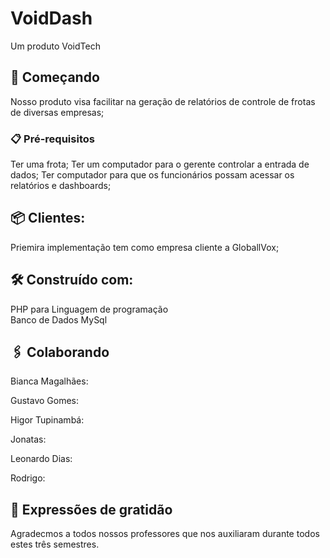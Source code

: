 # VoidDash

Um produto VoidTech

## 🚀 Começando

Nosso produto visa facilitar na geração de relatórios de controle de frotas de diversas empresas;

### 📋 Pré-requisitos

Ter uma frota;
Ter um computador para o gerente controlar a entrada de dados;
Ter computador para que os funcionários possam acessar os relatórios e dashboards;


## 📦 Clientes:

Priemira implementação tem como empresa cliente a GloballVox;

## 🛠️ Construído com:

<link align="center" height="30" width="40" alt="logoPHP" rel="stylesheet" href="https://cdn.jsdelivr.net/gh/devicons/devicon@v2.15.1/devicon.min.css"> PHP para Linguagem de programação <br>

<link align="center" height="30" width="40" alt="logoMySql" rel="stylesheet" href="https://cdn.jsdelivr.net/gh/devicons/devicon@v2.15.1/devicon.min.css"> Banco de Dados MySql <br>


## 🖇️ Colaborando

Bianca Magalhães: <a href="https://github.com/GustavoGomesDaSilva/VoidDash" target="_blank"><link rel="stylesheet" href="https://cdn.jsdelivr.net/gh/devicons/devicon@v2.15.1/devicon.min.css">
</a>

Gustavo Gomes: <a href="https://github.com/GustavoGomesDaSilva" target="_blank"><link rel="stylesheet" href="https://cdn.jsdelivr.net/gh/devicons/devicon@v2.15.1/devicon.min.css">
</a>

Higor Tupinambá: <a href="https://github.com/GustavoGomesDaSilva/VoidDash" target="_blank"><link rel="stylesheet" href="https://cdn.jsdelivr.net/gh/devicons/devicon@v2.15.1/devicon.min.css">
</a>

Jonatas: <a href="https://github.com/GustavoGomesDaSilva/VoidDash" target="_blank"><link rel="stylesheet" href="https://cdn.jsdelivr.net/gh/devicons/devicon@v2.15.1/devicon.min.css">
</a>

Leonardo Dias: <a href="https://github.com/GustavoGomesDaSilva/VoidDash" target="_blank"><link rel="stylesheet" href="https://cdn.jsdelivr.net/gh/devicons/devicon@v2.15.1/devicon.min.css">
</a>

Rodrigo: <a href="https://github.com/GustavoGomesDaSilva/VoidDash" target="_blank"><link rel="stylesheet" href="https://cdn.jsdelivr.net/gh/devicons/devicon@v2.15.1/devicon.min.css">
</a>


## 🎁 Expressões de gratidão

Agradecmos a todos nossos professores que nos auxiliaram durante todos estes três semestres.


